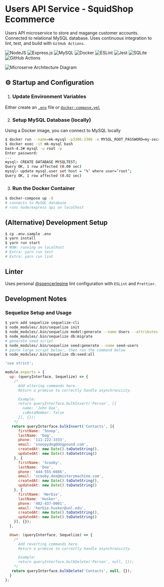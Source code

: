 # Users API Service - SquidShop Ecommerce

Users API microservice to store and magange customer accounts. Connected to relational MySQL database. Uses continuous integration to lint, test, and build with `GitHub Actions`.

![NodeJS](https://img.shields.io/badge/node.js-6DA55F?style=for-the-badge&logo=node.js&logoColor=white) ![Express.js](https://img.shields.io/badge/express.js-%23404d59.svg?style=for-the-badge&logo=express&logoColor=%2361DAFB) ![MySQL](https://img.shields.io/badge/mysql-%2300f.svg?style=for-the-badge&logo=mysql&logoColor=white) ![Docker](https://img.shields.io/badge/docker-%230db7ed.svg?style=for-the-badge&logo=docker&logoColor=white) ![ESLint](https://img.shields.io/badge/ESLint-4B3263?style=for-the-badge&logo=eslint&logoColor=white) ![Jest](https://img.shields.io/badge/-jest-%23C21325?style=for-the-badge&logo=jest&logoColor=white) ![SQLite](https://img.shields.io/badge/sqlite-%2307405e.svg?style=for-the-badge&logo=sqlite&logoColor=white) ![GitHub Actions](https://img.shields.io/badge/github%20actions-%232671E5.svg?style=for-the-badge&logo=githubactions&logoColor=white)

![Microserve Architecture Diagram](./architecture_diagram.png)

## ⚙️ Startup and Configuration

1. ### Update Environment Variables
Either create an [`.env`](./.env.sample) file or [`docker-compose.yml`](./docker-compose.yml)

2. ### Setup MySQL Database (locally)
Using a Docker image, you can connect to MySQL locally

```sh
$ docker run --name=mk-mysql -p3306:3306 -e MYSQL_ROOT_PASSWORD=my-secret-pw -d mysql/mysql-server:8.0.20
$ docker exec -it mk-mysql bash
bash-4.2# mysql -u root -p
Enter password:
...
mysql> CREATE DATABASE MYSQLTEST;
Query OK, 1 row affected (0.00 sec)
mysql> update mysql.user set host = ‘%’ where user=’root’;
Query OK, 1 row affected (0.02 sec)
```

3. ### Run the Docker Container
```sh
$ docker-compose up -d
# connects to MySQL database
# runs node/express api on localhost
```

## (Alternative) Development Setup
```sh
$ cp .env.sample .env
$ yarn install
$ yarn run start
# NOW: running on localhost
# Extra: yarn run test
# Extra: yarn run lint
```

## Linter
Uses personal [@spencerlepine](https://github.com/spencerlepine/lint-config) lint configuration with `ESLint` and `Prettier`.

## Development Notes

### Sequelize Setup and Usage
```sh
$ yarn add sequelize sequelize-cli
$ node_modules/.bin/sequelize init
$ node_modules/.bin/sequelize model:generate --name Users --attributes firstName:string,lastName:string,address:string,email:string
$ node_modules/.bin/sequelize db:migrate
# generate seed script
$ node_modules/.bin/sequelize seed:generate --name seed-users
# paste large script below:, then run the command below
$ node_modules/.bin/sequelize db:seed:all
```

```js
'use strict';

module.exports = {
  up: (queryInterface, Sequelize) => {
    /*
      Add altering commands here.
      Return a promise to correctly handle asynchronicity.

      Example:
      return queryInterface.bulkInsert('Person', [{
        name: 'John Doe',
        isBetaMember: false
      }], {});
    */
   return queryInterface.bulkInsert('Contacts', [{
      firstName: 'Snoop',
      lastName: 'Dog',
      phone: '111-222-3333',
      email: 'snoopydog@dogpound.com',
      createdAt: new Date().toDateString(),
      updatedAt: new Date().toDateString()
    }, {
      firstName: 'Scooby',
      lastName: 'Doo',
      phone: '444-555-6666',
      email: 'scooby.doo@misterymachine.com',
      createdAt: new Date().toDateString(),
      updatedAt: new Date().toDateString()
    }, {
      firstName: 'Herbie',
      lastName: 'Husker',
      phone: '402-437-0001',
      email: 'herbie.husker@unl.edu',
      createdAt: new Date().toDateString(),
      updatedAt: new Date().toDateString()
    }], {});
  },

  down: (queryInterface, Sequelize) => {
    /*
      Add reverting commands here.
      Return a promise to correctly handle asynchronicity.

      Example:
      return queryInterface.bulkDelete('Person', null, {});
    */
   return queryInterface.bulkDelete('Contacts', null, {});
  }
};
```